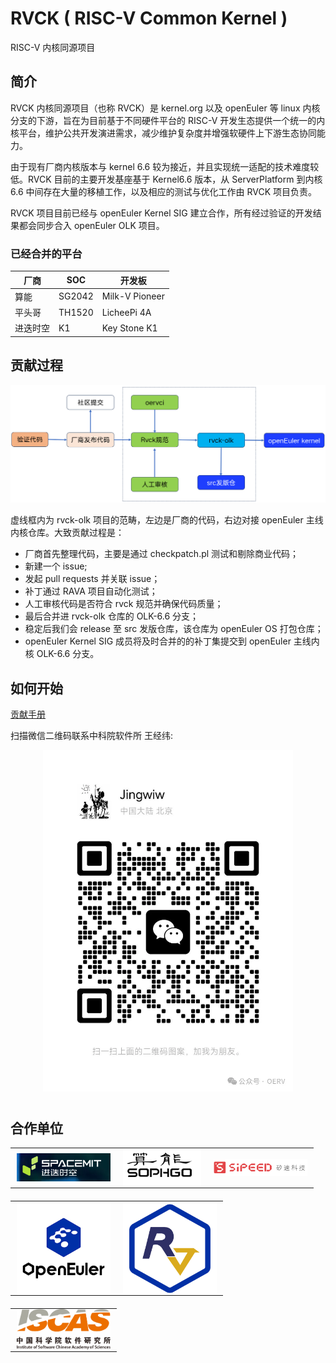 # RVCK ( RISC-V Common Kernel ) 

RISC-V 内核同源项目 

## 简介

RVCK 内核同源项目（也称 RVCK）是 kernel.org 以及 openEuler 等 linux 内核分支的下游，旨在为目前基于不同硬件平台的 RISC-V 开发生态提供一个统一的内核平台，维护公共开发演进需求，减少维护复杂度并增强软硬件上下游生态协同能力。

由于现有厂商内核版本与 kernel 6.6 较为接近，并且实现统一适配的技术难度较低。RVCK 目前的主要开发基座基于 Kernel6.6 版本，从 ServerPlatform 到内核 6.6 中间存在大量的移植工作，以及相应的测试与优化工作由 RVCK 项目负责。

RVCK 项目目前已经与 openEuler Kernel SIG 建立合作，所有经过验证的开发结果都会同步合入 openEuler OLK 项目。

### 已经合并的平台

| 厂商     | SOC    | 开发板         |
| -------- | ------ | -------------- |
| 算能     | SG2042 | Milk-V Pioneer |
| 平头哥   | TH1520 | LicheePi 4A    |
| 进迭时空 | K1     | Key Stone K1   |

## 贡献过程

![贡献过程](../image/patch-flow.png)

虚线框内为 rvck-olk 项目的范畴，左边是厂商的代码，右边对接 openEuler 主线内核仓库。大致贡献过程是：

* 厂商首先整理代码，主要是通过 checkpatch.pl 测试和剔除商业代码；
* 新建一个 issue;
* 发起 pull requests 并关联 issue；
* 补丁通过 RAVA 项目自动化测试；
* 人工审核代码是否符合 rvck 规范并确保代码质量；
* 最后合并进 rvck-olk 仓库的 OLK-6.6 分支；
* 稳定后我们会 release 至 src 发版仓库，该仓库为 openEuler OS 打包仓库；
* openEuler Kernel SIG 成员将及时合并的的补丁集提交到 openEuler 主线内核 OLK-6.6 分支。
  
## 如何开始
  
  [贡献手册](https://github.com/RVCK-Project/rvck-olk/wiki)
  
  扫描微信二维码联系中科院软件所 王经纬:
<!-- 微信二维码部分 -->
<div align="center" style="margin-bottom: 40px;">
  <img src="../image/wechat-jingwiw.png" alt="王经纬微信" width="400" height="500" style="max-width: 100%; height: auto;">
</div>

<!-- 合作单位标题 -->
## 合作单位

<!-- 合作单位列表 -->


<!-- 第一层：SpacemiT, Sophgo, Sipeed -->
<table align="center" style="margin-bottom: 20px;">
  <tr>
    <td align="center" style="padding: 0 10px;">
      <img src="../image/partner/spacemit.png" alt="SpacemiT" style="max-width: 150px; width: 100%; height: auto;">
    </td>
    <td align="center" style="padding: 0 10px;">
      <img src="../image/partner/sophgo.png" alt="Sophgo" style="max-width: 150px; width: 100%; height: auto;">
    </td>
    <td align="center" style="padding: 0 10px;">
      <img src="../image/partner/sipeed.png" alt="Sipeed" style="max-width: 150px; width: 100%; height: auto;">
    </td>
  </tr>
</table>

<!-- 第二层：openEuler, OERV -->
<!-- 第二层：openEuler, OERV -->
<table align="center" style="margin-bottom: 20px;">
  <tr>
    <td align="center" style="padding: 0 10px;">
      <!-- 固定尺寸容器 -->
      <div style="width: 150px; height: 150px; display: flex; align-items: center; justify-content: center;">
        <img src="../image/partner/openeuler.png" alt="openEuler" style="max-width: 100%; max-height: 100%; object-fit: contain;">
      </div>
    </td>
    <td align="center" style="padding: 0 10px;">
      <!-- 固定尺寸容器 -->
      <div style="width: 150px; height: 150px; display: flex; align-items: center; justify-content: center;">
        <img src="../image/partner/oerv.png" alt="OERV" style="max-width: 100%; max-height: 100%; object-fit: contain;">
      </div>
    </td>
  </tr>
</table>

<!-- 第三层：ISCAS -->
<table align="center">
  <tr>
    <td align="center" style="padding: 0 10px;">
      <img src="../image/partner/iscas.svg" alt="ISCAS" style="max-width: 150px; width: 100%; height: auto;">
    </td>
  </tr>
</table>